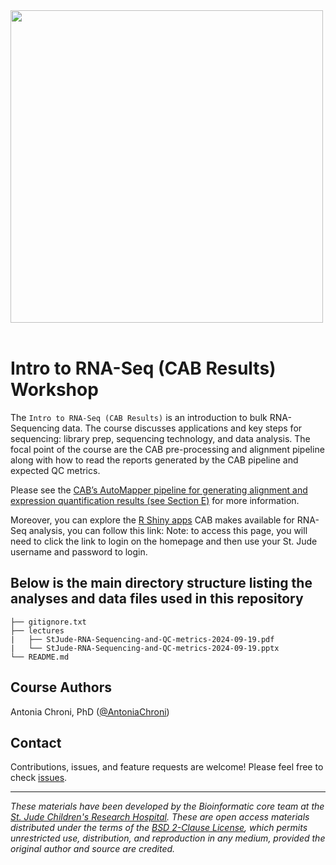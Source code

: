 <p>
<br/><br/>
<img src="https://github.com/stjudeDNBBinfCore/Trainings/figures/img/DNB-BINF-Core-logo.png"  width="500" >
<br/><br/>
</p>

# Intro to RNA-Seq (CAB Results) Workshop

The `Intro to RNA-Seq (CAB Results)` is an introduction to bulk RNA-Sequencing data. The course discusses applications and key steps for sequencing: library prep, sequencing technology, and data analysis. The focal point of the course are the CAB pre-processing and alignment pipeline along with how to read the reports generated by the CAB pipeline and expected QC metrics.
 
Please see the [CAB’s AutoMapper pipeline for generating alignment and expression quantification results (see Section E)](https://wiki.stjude.org/display/CAB/AutoMapper#AutoMapper-E.RNA-sequencing(RNA-seq)) for more information.

 
Moreover, you can explore the [R Shiny apps](http://ibex.stjude.org/) CAB makes available for RNA-Seq analysis, you can follow this link:
Note: to access this page, you will need to click the link to login on the homepage and then use your St. Jude username and password to login.


## Below is the main directory structure listing the analyses and data files used in this repository

```
├── gitignore.txt
├── lectures
|   ├── StJude-RNA-Sequencing-and-QC-metrics-2024-09-19.pdf
|   └── StJude-RNA-Sequencing-and-QC-metrics-2024-09-19.pptx
└── README.md
```

## Course Authors

Antonia Chroni, PhD ([@AntoniaChroni](https://github.com/AntoniaChroni))

## Contact

Contributions, issues, and feature requests are welcome! Please feel free to check [issues](https://github.com/stjudeDNBBinfCore/Trainings/issues).

---

*These materials have been developed by the Bioinformatic core team at the [St. Jude Children's Research Hospital](https://www.stjude.org/). These are open access materials distributed under the terms of the [BSD 2-Clause License](https://opensource.org/license/bsd-2-clause), which permits unrestricted use, distribution, and reproduction in any medium, provided the original author and source are credited.*